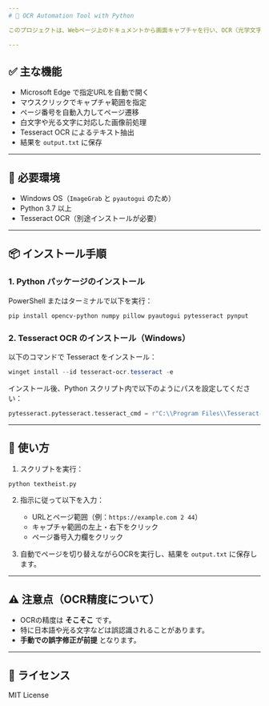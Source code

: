 ```yaml
---
# 📄 OCR Automation Tool with Python

このプロジェクトは、Webページ上のドキュメントから画面キャプチャを行い、OCR（光学文字認識）でテキストを抽出する自動化ツールです。日本語と英語の両方に対応しています。

---
```


## ✅ 主な機能

- Microsoft Edge で指定URLを自動で開く
- マウスクリックでキャプチャ範囲を指定
- ページ番号を自動入力してページ遷移
- 白文字や光る文字に対応した画像前処理
- Tesseract OCR によるテキスト抽出
- 結果を `output.txt` に保存

---

## 🧰 必要環境

- Windows OS（`ImageGrab` と `pyautogui` のため）
- Python 3.7 以上
- Tesseract OCR（別途インストールが必要）

---

## 📦 インストール手順

### 1. Python パッケージのインストール

PowerShell またはターミナルで以下を実行：

```powershell
pip install opencv-python numpy pillow pyautogui pytesseract pynput
```

### 2. Tesseract OCR のインストール（Windows）

以下のコマンドで Tesseract をインストール：

```powershell
winget install --id tesseract-ocr.tesseract -e
```

インストール後、Python スクリプト内で以下のようにパスを設定してください：

```python
pytesseract.pytesseract.tesseract_cmd = r"C:\\Program Files\\Tesseract-OCR\\tesseract.exe"
```

---

## 🚀 使い方

1. スクリプトを実行：

```bash
python textheist.py
```

2. 指示に従って以下を入力：
   - URLとページ範囲（例：`https://example.com 2 44`）
   - キャプチャ範囲の左上・右下をクリック
   - ページ番号入力欄をクリック

3. 自動でページを切り替えながらOCRを実行し、結果を `output.txt` に保存します。

---

## ⚠️ 注意点（OCR精度について）

- OCRの精度は **そこそこ** です。
- 特に日本語や光る文字などは誤認識されることがあります。
- **手動での誤字修正が前提** となります。

---

## 📄 ライセンス

MIT License

